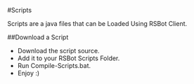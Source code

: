 #Scripts

Scripts are a java files that can be Loaded Using RSBot Client.

##Download a Script
* Download the script source.
* Add it to your RSBot Scripts Folder.
* Run Compile-Scripts.bat.
* Enjoy :)